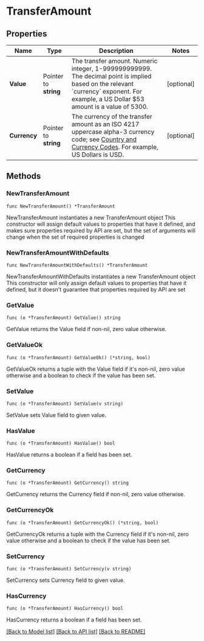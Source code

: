# TransferAmount

## Properties

Name | Type | Description | Notes
------------ | ------------- | ------------- | -------------
**Value** | Pointer to **string** | The transfer amount. Numeric integer, 1-999999999999. The decimal point is implied based on the relevant &#x60;currency&#x60; exponent. For example, a US Dollar $53 amount is a value of 5300. | [optional] 
**Currency** | Pointer to **string** | The currency of the transfer amount as an ISO 4217 uppercase alpha-3 currency code; see [Country and Currency Codes](https://developer.mastercard.com/mastercard-send-person-to-person/documentation/field-uris-codes/country-currency-codes/). For example, US Dollars is USD. | [optional] 

## Methods

### NewTransferAmount

`func NewTransferAmount() *TransferAmount`

NewTransferAmount instantiates a new TransferAmount object
This constructor will assign default values to properties that have it defined,
and makes sure properties required by API are set, but the set of arguments
will change when the set of required properties is changed

### NewTransferAmountWithDefaults

`func NewTransferAmountWithDefaults() *TransferAmount`

NewTransferAmountWithDefaults instantiates a new TransferAmount object
This constructor will only assign default values to properties that have it defined,
but it doesn't guarantee that properties required by API are set

### GetValue

`func (o *TransferAmount) GetValue() string`

GetValue returns the Value field if non-nil, zero value otherwise.

### GetValueOk

`func (o *TransferAmount) GetValueOk() (*string, bool)`

GetValueOk returns a tuple with the Value field if it's non-nil, zero value otherwise
and a boolean to check if the value has been set.

### SetValue

`func (o *TransferAmount) SetValue(v string)`

SetValue sets Value field to given value.

### HasValue

`func (o *TransferAmount) HasValue() bool`

HasValue returns a boolean if a field has been set.

### GetCurrency

`func (o *TransferAmount) GetCurrency() string`

GetCurrency returns the Currency field if non-nil, zero value otherwise.

### GetCurrencyOk

`func (o *TransferAmount) GetCurrencyOk() (*string, bool)`

GetCurrencyOk returns a tuple with the Currency field if it's non-nil, zero value otherwise
and a boolean to check if the value has been set.

### SetCurrency

`func (o *TransferAmount) SetCurrency(v string)`

SetCurrency sets Currency field to given value.

### HasCurrency

`func (o *TransferAmount) HasCurrency() bool`

HasCurrency returns a boolean if a field has been set.


[[Back to Model list]](../README.md#documentation-for-models) [[Back to API list]](../README.md#documentation-for-api-endpoints) [[Back to README]](../README.md)


